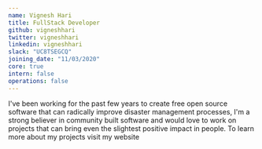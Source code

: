 ```yaml
---
name: Vignesh Hari
title: FullStack Developer
github: vigneshhari
twitter: vigneshhari
linkedin: vigneshhari
slack: "UC8TSEGCQ"
joining_date: "11/03/2020"
core: true
intern: false
operations: false
---
```


I've been working for the past few years to create free open source software that can radically improve disaster management processes, I'm a strong believer in community built software and would love to work on projects that can bring even the slightest positive impact in people. To learn more about my projects visit my website
